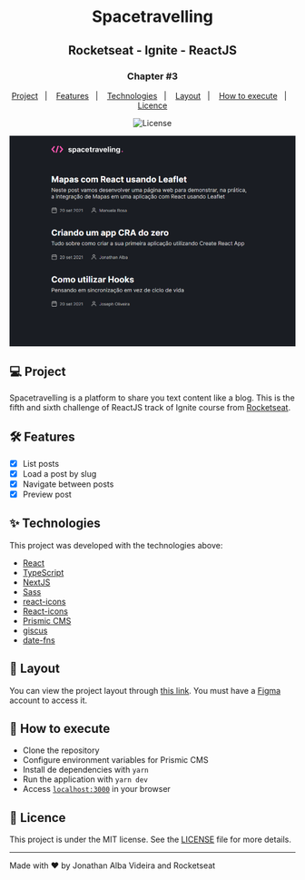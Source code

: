 <h1 align="center">Spacetravelling</h1>
<h2 align="center">Rocketseat - Ignite - ReactJS</h2>

<h3 align="center">Chapter #3</h3>
<p align="center">
  <a href="#-Project">Project</a>&nbsp;&nbsp;&nbsp;|&nbsp;&nbsp;&nbsp;
  <a href="#hammer_and_wrench-Features">Features</a>&nbsp;&nbsp;&nbsp;|&nbsp;&nbsp;&nbsp;
  <a href="#-Technologies">Technologies</a>&nbsp;&nbsp;&nbsp;|&nbsp;&nbsp;&nbsp;
  <a href="#-Layout">Layout</a>&nbsp;&nbsp;&nbsp;|&nbsp;&nbsp;&nbsp;
  <a href="#-How-to-execute">How to execute</a>&nbsp;&nbsp;&nbsp;|&nbsp;&nbsp;&nbsp;
  <a href="#-Licence">Licence</a>
</p>

<p align="center">
  <img alt="License" src="https://img.shields.io/static/v1?label=license&message=MIT&color=069446&labelColor=000000">
</p>

<img align="center" src=".github/images/spacetravelling-project.png" slt="ig.news" />

## 💻 Project

Spacetravelling is a platform to share you text content like a blog. This is the fifth and sixth challenge of ReactJS track of Ignite course from [Rocketseat](https://rocketseat.com.br/).

## :hammer_and_wrench: Features

- [x] List posts
- [x] Load a post by slug
- [x] Navigate between posts
- [x] Preview post

## ✨ Technologies

This project was developed with the technologies above:

- [React](https://reactjs.org)
- [TypeScript](https://www.typescriptlang.org)
- [NextJS](https://nextjs.org)
- [Sass](https://sass-lang.com)
- [react-icons](https://react-icons.github.io/react-icons)
- [React-icons](https://react-icons.github.io/react-icons)
- [Prismic CMS](https://prismic.io)
- [giscus](https://giscus.app)
- [date-fns](https://date-fns.org)

## 🔖 Layout

You can view the project layout through [this link](https://www.figma.com/file/IPuEFdg0s2jwW4SZlLTDRR/Ignite-ReactJS---spacetravelling). You must have a [Figma](http://figma.com) account to access it.

## 🚀 How to execute

- Clone the repository
- Configure environment variables for Prismic CMS
- Install de dependencies with `yarn`
- Run the application with `yarn dev`
- Access [`localhost:3000`](http://localhost:3000) in your browser

## 📄 Licence

This project is under the MIT license. See the [LICENSE](./LICENSE) file for more details.

---

Made with ♥ by Jonathan Alba Videira and Rocketseat
